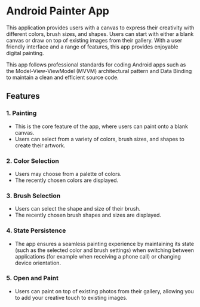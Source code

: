 # Android Painter App

This application provides users with a canvas to express their creativity with different colors, brush sizes, and shapes. Users can start with either a blank canvas or draw on top of existing images from their gallery. With a user friendly interface and a range of features, this app provides enjoyable digital painting.

This app follows professional standards for coding Android apps such as the Model-View-ViewModel (MVVM) architectural pattern and Data Binding to maintain a clean and efficient source code.

## Features

### 1. Painting
- This is the core feature of the app, where users can paint onto a blank canvas.
- Users can select from a variety of colors, brush sizes, and shapes to create their artwork.

### 2. Color Selection
- Users may choose from a palette of colors.
- The recently chosen colors are displayed.

### 3. Brush Selection
- Users can select the shape and size of their brush.
- The recently chosen brush shapes and sizes are displayed.

### 4. State Persistence
- The app ensures a seamless painting experience by maintaining its state (such as the selected color and brush settings) when switching between applications (for example when receiving a phone call) or changing device orientation.

### 5. Open and Paint
- Users can paint on top of existing photos from their gallery, allowing you to add your creative touch to existing images.
